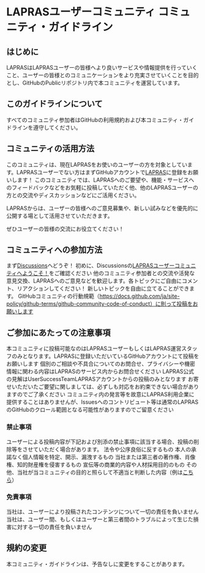 # LAPRASユーザーコミュニティ コミュニティ・ガイドライン

## はじめに
LAPRASはLAPRASユーザーの皆様へより良いサービスや情報提供を行っていくこと、ユーザーの皆様とのコミュニケーションをより充実させていくことを目的とし、GitHubのPublicリポジトリ内で本コミュニティを運営しています。

## このガイドラインについて
すべてのコミュニティ参加者はGitHubの利用規約および本コミュニティ・ガイドラインを遵守してください。

## コミュニティの活用方法
このコミュニティは、現在LAPRASをお使いのユーザーの方を対象としています。LAPRASユーザーでない方はまずGitHubアカウントで[LAPRAS](https://lapras.com/)に登録をお願いします！
このコミュニティでは、LAPRASへのご要望や、機能・サービスへのフィードバックなどをお気軽に投稿していただく他、他のLAPRASユーザーの方との交流やディスカッションなどにご活用ください。

LAPRASからは、ユーザーの皆様へのご意見募集や、新しい試みなどを優先的に公開する場として活用させていただきます。

ぜひユーザーの皆様の交流にお役立てください！

## コミュニティへの参加方法
まず[Discussions](https://github.com/lapras-inc/lapras-user-community/discussions)へどうぞ！
初めに、Discussionsの[LAPRASユーザーコミュニティへようこそ！](https://github.com/lapras-inc/lapras-user-community/discussions/1)をご確認ください
他のコミュニティ参加者との交流や活発な意見交換、LAPRASへのご意見などを歓迎します。各トピックにご自由にコメント、リアクションしてください！
新しいトピックを自由に立てることができます。
GitHubコミュニティの行動規範（https://docs.github.com/ja/site-policy/github-terms/github-community-code-of-conduct）に則って投稿をお願いします


## ご参加にあたっての注意事項
本コミュニティに投稿可能なのはLAPRASユーザーもしくはLAPRAS運営スタッフのみとなります。LAPRASに登録いただいているGitHubアカウントにて投稿をお願いします
個別のご相談や不具合についてのお問合せ、プライバシーや機密情報に関わる内容はLAPRASのサービス内からお問合せください
LAPRAS公式の見解はUserSuccessTeamLAPRASアカウントからの投稿のみとなります
お寄せいただいたご要望に関しましては、必ずしも対応をお約束できない場合がありますのでご了承ください
コミュニティ内の発言等を故意にLAPRAS利用企業に提供することはありませんが、Issuesへのコントリビュート等は通常のLAPRASのGitHubのクロール範囲となる可能性がありますのでご留意ください

### 禁止事項
ユーザーによる投稿内容が下記および別添の禁止事項に該当する場合、投稿の削除等をさせていただく場合があります。
法令や公序良俗に反するもの
本人の承諾なく個人情報を特定、開示、漏洩するもの
当社または第三者の著作権、肖像権、知的財産権を侵害するもの
宣伝等の商業的内容や人材採用目的のもの
その他、当社が当コミュニティの目的と照らして不適当と判断した内容（例は[こちら](https://github.com/lapras-inc/lapras-user-community/blob/main/prohibited.md)）

### 免責事項
当社は、ユーザーにより投稿されたコンテンツについて一切の責任を負いません
当社は、ユーザー間、もしくはユーザーと第三者間のトラブルによって生じた損害に対する一切の責任を負いません

## 規約の変更
本コミュニティ・ガイドラインは、予告なしに変更をすることがあります。
